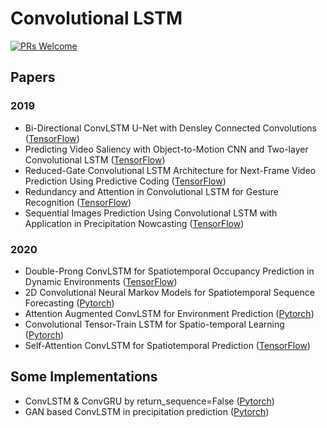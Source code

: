 # Convolutional LSTM

[![PRs Welcome](https://img.shields.io/badge/PRs-welcome-brightgreen.svg?style=flat-square)](http://makeapullrequest.com)



## Papers

### 2019

* Bi-Directional ConvLSTM U-Net with Densley Connected Convolutions ([TensorFlow](https://github.com/rezazad68/BCDU-Net))
* Predicting Video Saliency with Object-to-Motion CNN and Two-layer Convolutional LSTM ([TensorFlow](https://github.com/remega/OMCNN_2CLSTM))
* Reduced-Gate Convolutional LSTM Architecture for Next-Frame Video Prediction Using Predictive Coding ([TensorFlow](https://github.com/NellyElsayed/rgcLSTM))
* Redundancy and Attention in Convolutional LSTM for Gesture Recognition ([TensorFlow](https://github.com/GuangmingZhu/ConvLSTMForGR))
* Sequential Images Prediction Using Convolutional LSTM with Application in Precipitation Nowcasting ([TensorFlow](https://github.com/mingkuan94/Thesis_ConvLSTM))


### 2020

* Double-Prong ConvLSTM for Spatiotemporal Occupancy Prediction in Dynamic Environments ([TensorFlow](https://github.com/sisl/Double-Prong-Occupancy))
* 2D Convolutional Neural Markov Models for Spatiotemporal Sequence Forecasting ([Pytorch](https://github.com/CJHJ/convolutional-neural-markov-model))
* Attention Augmented ConvLSTM for Environment Prediction ([Pytorch](https://github.com/sisl/AttentionAugmentedConvLSTM))
* Convolutional Tensor-Train LSTM for Spatio-temporal Learning ([Pytorch](https://github.com/NVlabs/conv-tt-lstm))
* Self-Attention ConvLSTM for Spatiotemporal Prediction ([TensorFlow](https://github.com/MahatmaSun1/SaConvSLTM))



## Some Implementations

* ConvLSTM & ConvGRU by return_sequence=False ([Pytorch](https://github.com/TrevorIkky/ConvRNNs))
* GAN based ConvLSTM in precipitation prediction ([Pytorch](https://github.com/Mikubill/GAN-ConvLSTM))
